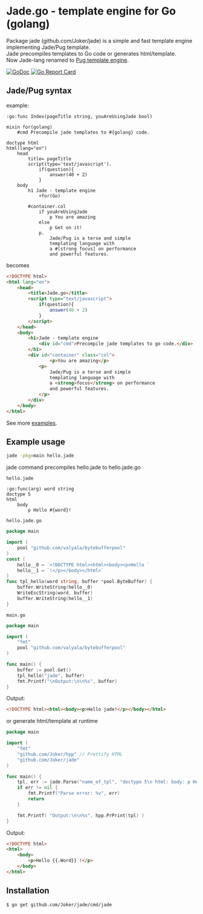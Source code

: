 # Jade.go - template engine for Go (golang)  
Package jade (github.com/Joker/jade) is a simple and fast template engine implementing Jade/Pug template.  
Jade precompiles templates to Go code or generates html/template.  
Now Jade-lang renamed to [Pug template engine](https://pugjs.org/api/getting-started.html).  

[![GoDoc](https://godoc.org/github.com/Joker/jade?status.svg)](https://godoc.org/github.com/Joker/jade) [![Go Report Card](https://goreportcard.com/badge/github.com/Joker/jade)](https://goreportcard.com/report/github.com/Joker/jade)

## Jade/Pug syntax
example:

```jade
:go:func Index(pageTitle string, youAreUsingJade bool)

mixin for(golang)
    #cmd Precompile jade templates to #{golang} code.

doctype html
html(lang="en")
    head
        title= pageTitle
        script(type='text/javascript').
            if(question){
                answer(40 + 2)
            }
    body
        h1 Jade - template engine
            +for(Go)

        #container.col
            if youAreUsingJade
                p You are amazing
            else
                p Get on it!
            p.
                Jade/Pug is a terse and simple
                templating language with
                a #[strong focus] on performance 
                and powerful features.
```

becomes

```html
<!DOCTYPE html>
<html lang="en">
    <head>
        <title>Jade.go</title>
        <script type="text/javascript">
            if(question){
                answer(40 + 2)
            }
        </script>
    </head>
    <body>
        <h1>Jade - template engine
            <div id="cmd">Precompile jade templates to go code.</div>
        </h1>
        <div id="container" class="col">
                <p>You are amazing</p>
            <p>
                Jade/Pug is a terse and simple
                templating language with
                a <strong>focus</strong> on performance 
                and powerful features.
            </p>
        </div>
    </body>
</html>
```


See more [examples](https://github.com/Joker/jade/tree/master/example).  


## Example usage

```sh
jade -pkg=main hello.jade
```
jade command precompiles hello.jade to hello.jade.go  

`hello.jade`
```
:go:func(arg) word string
doctype 5
html
    body
        p Hello #{word}!
```

`hello.jade.go`
```go
package main

import (
    pool "github.com/valyala/bytebufferpool"
)
const (
    hello__0 = `<!DOCTYPE html><html><body><p>Hello `
    hello__1 = `!</p></body></html>`
)
func tpl_hello(word string, buffer *pool.ByteBuffer) {
    buffer.WriteString(hello__0)
    WriteEscString(word, buffer)
    buffer.WriteString(hello__1)
}
```

`main.go`
```go
package main

import (
    "fmt"
    pool "github.com/valyala/bytebufferpool"
)

func main() {
    buffer := pool.Get()
    tpl_hello("jade", buffer)
    fmt.Printf("\nOutput:\n\n%s", buffer)
}
```

Output:
```html
<!DOCTYPE html><html><body><p>Hello jade!</p></body></html>
```


or generate html/template at runtime


```go
package main

import (
    "fmt"
    "github.com/Joker/hpp" // Prettify HTML
    "github.com/Joker/jade"
)

func main() {
    tpl, err := jade.Parse("name_of_tpl", "doctype 5\n html: body: p Hello #{.Word} !")
    if err != nil {
        fmt.Printf("Parse error: %v", err)
        return
    }

    fmt.Printf( "Output:\n\n%s", hpp.PrPrint(tpl) )
}
```

Output:

```html
<!DOCTYPE html>
<html>
    <body>
        <p>Hello {{.Word}} !</p>
    </body>
</html>
```

## Installation

```sh
$ go get github.com/Joker/jade/cmd/jade
```
